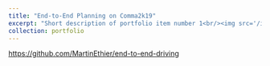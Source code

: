 ```yaml
---
title: "End-to-End Planning on Comma2k19"
excerpt: "Short description of portfolio item number 1<br/><img src='/images/projects/e2e_demo.gif' style='width:512px;'>"
collection: portfolio
---
```


https://github.com/MartinEthier/end-to-end-driving
